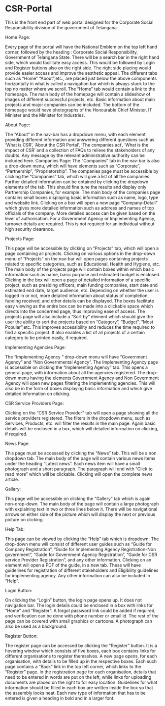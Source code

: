 # CSR-Portal
This is the front end part of web portal designed for the Corporate Social Responsibility division of the government of Telangana.

Home Page:

Every page of the portal will have the National Emblem on
the top left hand corner, followed by the heading : Corporate
Social Responsibility, Government of Telangana State. There will
be a search bar in the right hand side, which would facilitate easy
access. This would be followed by Login and Register buttons
also on the right side. The right side placing would provide easier
access and improve the aesthetic appeal.
The different tabs such as “Home” “About”,etc., are placed
just below the above components horizontally in what is called a
navigation bar which is always stuck to the top no matter where
we scroll. The “Home” tab would contain a link to the homepage.
The main body of the homepage will contain a slideshow of
images of different successful projects, etc. Basic information
about main projects and major companies can be included. The
bottom of the homepage would have photographs of the
Honourable Chief Minister, IT Minister and the Minister for
Industries.

About Page:

The “About” in the nav-bar has a dropdown menu, with each
element providing different information and answering different
questions such as ‘What is CSR’, ‘About the CSR Portal’, ‘The
companies act’, ‘What is the impact of CSR’ and a collection of
FAQs to relieve the stakeholders of any doubts. Any message by
the relevant administrative authority can be included here.
Companies Page:
The “Companies” tab in the nav-bar is also a drop-down
menu, which will have elements such as “Corporate”,
“Partnership”, ”Proprietorship”.
The companies page must be accessible by clicking the
“Companies” tab, which will give a list of all the companies.
Further detailed information can be obtained by clicking the
dropdown elements of the tab. This should fine tune the results
and display only Partnership Companies, for example. The main
body of the companies page contains small boxes displaying
basic information such as name, logo, type and website link.
Clicking on a box will open a new page “Company-Detail” which
gives more detailed information such as address and names of
top officials of the company. More detailed access can be given
based on the level of authorisation. For a Government Agency or
Implementing Agency, turnover details are required. This is not
required for an individual without high security clearance.

Projects Page:

This page will be accessible by clicking on “Projects” tab,
which will open a page containing all projects. Clicking on
various options in the drop-down menu of “Projects” on the
nav-bar will open pages containing projects related to specific
categories, such as Educational, Health and Hygiene, etc. The
main body of the projects page will contain boxes within which
basic information such as name, basic purpose and estimated
budget is enclosed. Clicking in the box will open a page of
detailed information of a specific project, such as presiding
officers, main funding companies, start date and estimated end
date, target audience, etc. Depending on whether the user is
logged in or not, more detailed information about status of
completion, funding received, and other details can be displayed.
The boxes facilitate easy viewing as the entire box can be made
into a clickable space which directs into the concerned page,
thus improving ease of access. The projects page will also
include a “Sort by” element which should give the user the ability
to sort the projects based on “Category”, “Budget”, “Most
Popular”,etc. This improves accessibility and reduces the time
required to find a specific project. It also enables a list of all
projects of a certain category to be printed easily, if required.

Implementing Agencies Page:

The “Implementing Agency “ drop-down menu will have
“Government Agency” and “Non Governmental Agency”. The
Implementing Agency page is accessible on clicking the
“Implementing Agency” tab. This opens a general page, with
information about all the agencies registered. The drop-down
menu having the elements Government Agency and Non
Government Agency will open new pages filtering the
implementing agencies. This will also be in the form of boxes
displaying basic information and which give detailed
information on clicking.

CSR Service Providers Page:

Clicking on the “CSR Service Provider” tab will open a page
showing all the service providers registered. The filters in the
dropdown menu, such as Services, Products, etc. will filter the
results in the main page. Again basic details will be enclosed in a
box, which will detailed information on clicking, if required.

News Page:

This page must be accessed by clicking the “News” tab. This
will be a non dropdown tab. The main body of the page will
contain various news items under the heading “Latest news”.
Each news item will have a small photograph and a short
paragraph. The paragraph will end with “Click to read more”
which will be clickable. Clicking will open the complete news
article.

Gallery:

This page will be accessible on clicking the “Gallery” tab which is
again non-drop-down. The main body of the page will contain a
large photograph with explaining text in two or three lines below
it. There will be navigational arrows on either side of the picture
which will display the next or previous picture on clicking.

Help Tab:

This page can be viewed by clicking the “Help” tab which is
dropdown. The drop-down menu will consist of different user
guides such as “Guide for Company Registration”, ”Guide for
Implementing Agency Registration-Non government”, “Guide for
Government Agency Registration”, “Guide for CSR service
Provider Registration”, and any other information. Clicking on an
element will open a PDF of the guide, in a new tab.
These will have guidelines for registration of different
stakeholders and Eligibility guidelines for implementing agency.
Any other information can also be included in “Help”.

Login Button:

On clicking the “Login” button, the login page opens up. It
does not navigation bar. The login details could be enclosed in a
box with links for “Home” and “Register”. A forgot password link
could be added if required, and verification can be done with
phone number or email id. The rest of the page can be covered
with small graphics or cartoons. A photograph can also be used
as a background.

Register Button:

The register page can be accessed by clicking the “Register”
button. It is a hovering window which consists of five boxes, each
box contains links for different organisations to register
themselves. A new page opens, for each organisation, with details
to be filled up in the respective boxes. Each such page contains a
“Back” link in the top left corner, which links to the “Register”
page. In the registration page for each organisation, details that
need to be entered in words are put on the left, while links for
uploading documents are placed on the right to for easy location.
Guidelines for what information should be filled in each box are
written inside the box so that the assembly looks neat. Each new
type of information that has to be entered is given a heading in
bold and in a larger font.
